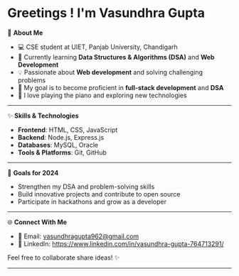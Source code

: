 # Greetings ! I'm Vasundhra Gupta  

🌟 **About Me**  
- 💻 CSE student at UIET, Panjab University, Chandigarh  
- 🌱 Currently learning **Data Structures & Algorithms (DSA)** and **Web Development**  
- 💡 Passionate about **Web development** and solving challenging problems  
- 🎯 My goal is to become proficient in **full-stack development** and **DSA**  
- 🎹 I love playing the piano and exploring new technologies  

---

✨ **Skills & Technologies**  
- **Frontend**: HTML, CSS, JavaScript  
- **Backend**: Node.js, Express.js  
- **Databases**: MySQL, Oracle  
- **Tools & Platforms**: Git, GitHub  

---

<!-- 📌 **What I'm Currently Working On**  
- Building a **task and goal management application** as my first major project  
- Preparing for exams while maintaining a balance with development  

---
-->

🚀 **Goals for 2024**  
- Strengthen my DSA and problem-solving skills  
- Build innovative projects and contribute to open source  
- Participate in hackathons and grow as a developer  

---

🌐 **Connect With Me**  
- 📧 Email: vasundhragupta962@gmail.com  
- 💼 LinkedIn: https://www.linkedin.com/in/vasundhra-gupta-764713291/  

Feel free to collaborate share ideas! ✨  

---
